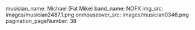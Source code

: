 musician_name: Michael (Fat Mike)
band_name: NOFX
img_src: images/musician2487.1.png
onmouseover_src: images/musician0346.png
pagination_pageNumber: 38